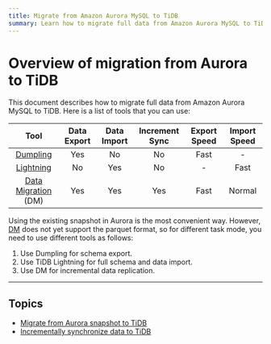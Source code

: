```yaml
---
title: Migrate from Amazon Aurora MySQL to TiDB
summary: Learn how to migrate full data from Amazon Aurora MySQL to TiDB.
---
```


# Overview of migration from Aurora to TiDB

This document describes how to migrate full data from Amazon Aurora MySQL to TiDB. Here is a list of tools that you can use:

|Tool|Data Export|Data Import|Increment Sync|Export Speed| Import Speed|
|:-: |:-:|:-:|:-:|:-:|:-:|
|[Dumpling](https://github.com/pingcap/dumpling)|Yes|No|No|Fast|-|
|[Lightning](/tidb-lightning/tidb-lightning-overview.md)|No|Yes|No|-|Fast|
|[Data Migration](https://github.com/pingcap/dm) (DM)|Yes|Yes|Yes|Fast| Normal|

Using the existing snapshot in Aurora is the most convenient way. However, [DM](https://github.com/pingcap/dm) does not yet support the parquet format, so for different task mode, you need to use different tools as follows:

1. Use Dumpling for schema export.
2. Use TiDB Lightning for full schema and data import. 
3. Use DM for incremental data replication.

***

## Topics

- [Migrate from Aurora snapshot to TiDB](/data-migration/aurora/from-snapshot.md)
- [Incrementally synchronize data to TiDB](/data-migration/aurora/increment-aurora.md)
